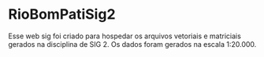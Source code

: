# RioBomPatiSig2
Esse web sig foi criado para hospedar os arquivos vetoriais e matriciais gerados na disciplina de SIG 2. Os dados foram gerados na escala 1:20.000.
